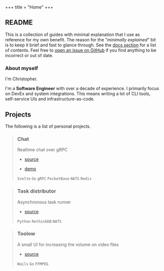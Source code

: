 +++
title = "Home"
+++

## README

This is a collection of guides with minimal explanation that I use as reference for my own benefit.
The reason for the "_minimally explained_" bit is to keep it brief and fast to glance through. See the [docs section](/categories/) for a list of contents.
Feel free to [open an issue on GitHub](https://github.com/Inveracity/guides) if you find anything to be incorrect or out of date.

### About myself

I'm Christopher.

I'm a **Software Engineer** with over a decade of experience. I primarily focus on DevEx and system integrations.
This means writing a lot of CLI tools, self-service UIs and infrastructure-as-code.

## Projects

The following is a list of personal projects.

> ### Chat
>
> Realtime chat over gRPC
>
> - [source](https://github.com/Inveracity/svelte-grpc-stream)
>
> - [demo](https://chat.christopherbaklid.com)
>
> `Svelte` `Go` `gRPC` `PocketBase` `NATS` `Redis`


> ### Task distributor
>
> Asynchronous task runner
>
> - [source](https://github.com/Inveracity/nats-python-example)
>
> `Python` `RethinkDB` `NATS`
>

> ### Toolow
>
> A small UI for increasing the volume on video files
>
> - [source](https://github.com/Inveracity/toolow)
>
> `Wails` `Go` `FFMPEG`
